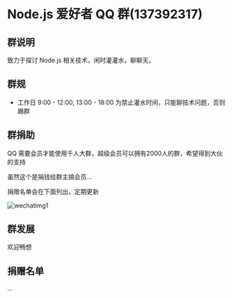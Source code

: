 # Node.js 爱好者 QQ 群(137392317)

## 群说明

致力于探讨 Node.js 相关技术，闲时灌灌水，聊聊天。

## 群规

* 工作日 9:00 - 12:00, 13:00 - 18:00 为禁止灌水时间，只能聊技术问题，否则踢群

## 群捐助
QQ 需要会员才能使用千人大群，超级会员可以拥有2000人的群，希望得到大伙的支持

虽然这个是捐钱给群主搞会员...

捐赠名单会在下面列出，定期更新

![wechatimg1](https://cloud.githubusercontent.com/assets/451996/21128354/2c990b14-c135-11e6-82d0-3d0872eaa24b.jpeg)

## 群发展

欢迎畅想

## 捐赠名单
...
